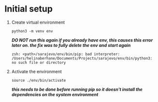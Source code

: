 # Initial setup

1. Create virtual environment
   ```
   python3 -m venv env
   ```

   **_DO NOT run this again if you already have env, this causes this error later on. the fix was to fully delete the env and start again_**

   ```
   zsh: <path>/sarajevo/env/bin/pip: bad interpreter: /Users/helinaberhane/Documents/Projects/sarajevo/env/bin/python3: no such file or directory
   ```

2. Activate the environment

   ```
   source ./env/bin/activate
   ```

   **_this needs to be done before running pip so it doesn't install the dependencies on the system environment_**
